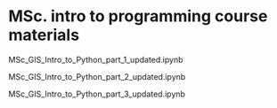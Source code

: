 # MSc. intro to programming course materials 

MSc_GIS_Intro_to_Python_part_1_updated.ipynb

MSc_GIS_Intro_to_Python_part_2_updated.ipynb

MSc_GIS_Intro_to_Python_part_3_updated.ipynb
